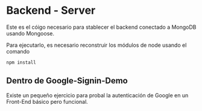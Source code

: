 # Backend - Server

Este es el cóigo necesario para stablecer el backend 
conectado a MongoDB usando Mongoose.

Para ejecutarlo, es necesario reconstruir los módulos
de node usando el comando

```
npm install
```

## Dentro de Google-Signin-Demo
Existe un pequeño ejercicio para probal la 
autenticación de Google en un Front-End básico pero
funcional.
